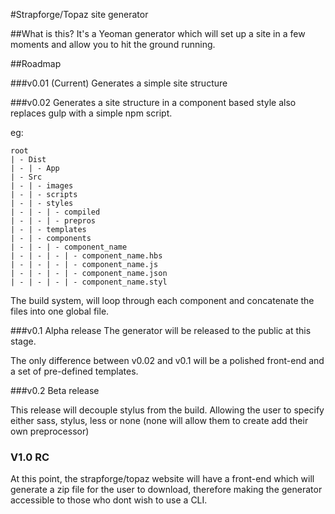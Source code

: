 #Strapforge/Topaz site generator

##What is this?
It's a Yeoman generator which will set up a site in a few moments and allow you to hit the ground running.

##Roadmap

###v0.01 (Current)
Generates a simple site structure

###v0.02
Generates a site structure in a component based style also replaces gulp with a simple npm script.

eg:

    root
    | - Dist
    | - | - App
    | - Src
    | - | - images
    | - | - scripts
    | - | - styles
    | - | - | - compiled
    | - | - | - prepros
    | - | - templates
    | - | - components
    | - | - | - component_name
    | - | - | - | - component_name.hbs
    | - | - | - | - component_name.js
    | - | - | - | - component_name.json
    | - | - | - | - component_name.styl

The build system, will loop through each component and concatenate the files into one global file.

###v0.1 Alpha release
The generator will be released to the public at this stage.

The only difference between v0.02 and v0.1 will be a polished front-end and a set of pre-defined templates.

###v0.2 Beta release

This release will decouple stylus from the build. Allowing the user to specify either sass, stylus, less or none (none will allow them to create add their own preprocessor)

### V1.0 RC
At this point, the strapforge/topaz website will have a front-end which will generate a zip file for the user to download, therefore making the generator accessible to those who dont wish to use a CLI.
